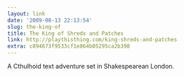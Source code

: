 ```yaml
---
layout: link
date: '2009-08-13 22:13:54'
slug: the-king-of
title: The King of Shreds and Patches
link: http://playthisthing.com/king-shreds-and-patches
extra: c894673f9533cf1e864b05295ca2b398
---
```


A Cthulhoid text adventure set in Shakespearean London.